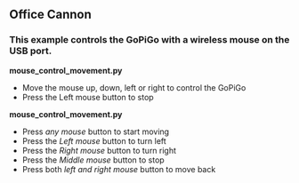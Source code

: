 ## Office Cannon
### This example controls the GoPiGo with a wireless mouse on the USB port.

**mouse_control_movement.py**

- Move the mouse up, down, left or right to control the GoPiGo
- Press the Left mouse button to stop

**mouse_control_movement.py**

- Press _any mouse_ button to start moving
- Press the _Left mouse_ button to turn left
- Press the _Right mouse_ button to turn right
- Press the _Middle mouse_ button to stop
- Press both _left and right mouse_ button to move back
